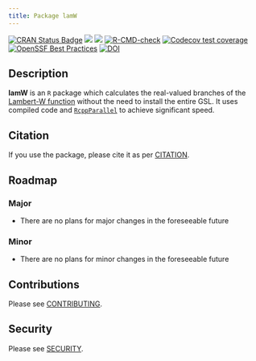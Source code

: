 ```yaml
---
title: Package lamW
---
```


<!-- badges: start -->
[![CRAN Status Badge](https://www.r-pkg.org/badges/version/lamW)](https://CRAN.R-project.org/package=lamW)
[![](http://cranlogs.r-pkg.org/badges/last-month/lamW)](https://cran.r-project.org/package=lamW)
[![](https://cranlogs.r-pkg.org/badges/grand-total/lamW)](https://cran.r-project.org/package=lamW)
[![R-CMD-check](https://github.com/aadler/lamW/workflows/R-CMD-check/badge.svg)](https://github.com/aadler/lamW/actions/workflows/R-CMD-check.yaml)
[![Codecov test coverage](https://codecov.io/gh/aadler/lamW/branch/master/graph/badge.svg)](https://app.codecov.io/gh/aadler/lamW?branch=master)
[![OpenSSF Best Practices](https://bestpractices.coreinfrastructure.org/projects/2022/badge)](https://bestpractices.coreinfrastructure.org/projects/2022)
[![DOI](https://zenodo.org/badge/DOI/10.5281/zenodo.5874874.svg)](https://doi.org/10.5281/zenodo.5874874)
<!-- badges: end -->

## Description
**lamW** is an `R` package which calculates the real-valued branches of the
[Lambert-W function](https://en.wikipedia.org/wiki/Lambert_W_function) without
the need to install the entire GSL. It uses compiled code and 
[`RcppParallel`](https://rcppcore.github.io/RcppParallel/) to achieve
significant speed.

## Citation
If you use the package, please cite it as per
[CITATION](https://CRAN.R-project.org/package=lamW/citation.html).

## Roadmap
### Major

 * There are no plans for major changes in the foreseeable future
 
### Minor

 * There are no plans for minor changes in the foreseeable future

## Contributions
Please see
[CONTRIBUTING](https://github.com/aadler/lamW/blob/master/CONTRIBUTING.md).

## Security
Please see [SECURITY](https://github.com/aadler/lamW/blob/master/).

